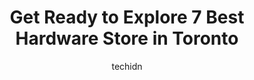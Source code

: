 ---
layout: ampstory
image: https://i0.wp.com/www.auto.or.id/wp-content/uploads/2023/06/hillcrest-home-hardware-0-toronto-1686321949.jpeg?resize=640,853
author: techidn
featured: false
description: Toronto, Ontario, Canada is a haven for Hardware Store enthusiasts, boasting an impressive array of 7 top-notch establishments. Whether youre a seasoned connoisseur or simply curious to exp
title: Get Ready to Explore 7 Best Hardware Store in Toronto
cover:
   title: Get Ready to Explore 7 Best Hardware Store in Toronto
   subtitle: AUTO.OR.ID
   background: https://www.auto.or.id/wp-content/uploads/2023/06/hillcrest-home-hardware-0-toronto-1686321949.jpeg

pages: 
 - layout: thirds
   top: <h1>#1 New Canadians Lumber</h1>
   bottom: "<p>Full service hardware and lumber yard. A huge place, with many sections. Very helpful staff and</p>"
   background: https://www.auto.or.id/wp-content/uploads/2023/06/hillcrest-home-hardware-1-toronto-1686321951.jpeg
   backgroundblur: true
 - layout: thirds
   top: <h1>#2 Rotblotts Discount Warehouse</h1>
   bottom: "<p>443 Adelaide St W, Toronto, ON M5V 1S9, Canada</p>"
   background: https://www.auto.or.id/wp-content/uploads/2023/06/hillcrest-home-hardware-2-toronto-1686321951.jpeg
   cta:
      link: https://www.auto.or.id/get-ready-to-explore-7-best-hardware-store-in-toronto/
      text: Get Ready to Explore 7 Best Hardware Store in Toronto
 - layout: thirds
   top: <h1>#3 College Home Hardware</h1>
   bottom: "<p>290 College St, Toronto, ON M5T 1S2, Canada</p>"
   background: https://images.unsplash.com/photo-1640168822478-3e59ab26add1?ixlib=rb-4.0.3&ixid=MnwxMjA3fDB8MHxwaG90by1wYWdlfHx8fGVufDB8fHx8&auto=format&fit=crop&w=640&h=853&q=80
   cta:
      link: https://www.auto.or.id/get-ready-to-explore-7-best-hardware-store-in-toronto/
      text: Get Ready to Explore 7 Best Hardware Store in Toronto
 - layout: thirds
   top: <h1>#4 Home Hardware - Downtown Lumber</h1>
   bottom: "<p>9 Morrow Ave, Toronto, ON M6R 2H9, Canada</p>"
   background: https://images.unsplash.com/photo-1551557479-80682eb12a86?ixlib=rb-4.0.3&ixid=MnwxMjA3fDB8MHxwaG90by1wYWdlfHx8fGVufDB8fHx8&auto=format&fit=crop&w=640&h=853&q=80
   cta:
      link: https://www.auto.or.id/get-ready-to-explore-7-best-hardware-store-in-toronto/
      text: Get Ready to Explore 7 Best Hardware Store in Toronto
 - layout: thirds
   top: <h1>#5 Danforth Pape Home Hardware</h1>
   bottom: "<p>680 Danforth Ave, Toronto, ON M4J 1L1, Canada</p>"
   background: https://images.unsplash.com/photo-1629935643068-f5b616b00655?ixlib=rb-4.0.3&ixid=MnwxMjA3fDB8MHxwaG90by1wYWdlfHx8fGVufDB8fHx8&auto=format&fit=crop&w=640&h=853&q=80
   cta:
      link: https://www.auto.or.id/get-ready-to-explore-7-best-hardware-store-in-toronto/
      text: Get Ready to Explore 7 Best Hardware Store in Toronto
 - layout: thirds
   top: <h1>#6 Dudleys Hardware</h1>
   bottom: "<p>511 Church St, Toronto, ON M4Y 2C9, Canada</p>"
   background: https://images.unsplash.com/photo-1608315397378-2c9895eade16?ixlib=rb-4.0.3&ixid=MnwxMjA3fDB8MHxwaG90by1wYWdlfHx8fGVufDB8fHx8&auto=format&fit=crop&w=640&h=853&q=80
   cta:
      link: https://www.auto.or.id/get-ready-to-explore-7-best-hardware-store-in-toronto/
      text: Get Ready to Explore 7 Best Hardware Store in Toronto
 - layout: thirds
   top: <h1>#7 Parkdale Home Hardware</h1>
   bottom: "<p>1372 Queen St W, Toronto, ON M6K 1L7, Canada</p>"
   background: https://images.unsplash.com/photo-1610205296127-02e7366806e4?ixlib=rb-4.0.3&ixid=MnwxMjA3fDB8MHxwaG90by1wYWdlfHx8fGVufDB8fHx8&auto=format&fit=crop&w=640&h=853&q=80
   cta:
      link: https://www.auto.or.id/get-ready-to-explore-7-best-hardware-store-in-toronto/
      text: Get Ready to Explore 7 Best Hardware Store in Toronto
 - layout: thirds
   middle: Continue reading...
   background: https://images.unsplash.com/photo-1630019210269-d0ebeee405f0?ixlib=rb-4.0.3&ixid=MnwxMjA3fDB8MHxwaG90by1wYWdlfHx8fGVufDB8fHx8&auto=format&fit=crop&w=640&h=853&q=80
   cta:
      link: https://www.auto.or.id/get-ready-to-explore-7-best-hardware-store-in-toronto/
      text: Get Ready to Explore 7 Best Hardware Store in Toronto

---